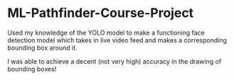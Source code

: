 # ML-Pathfinder-Course-Project

Used my knowledge of the YOLO model to make a functioning face detection model 
which takes in live video feed and makes a corresponding bounding box around it.

I was able to achieve a decent (not very high) accuracy in the drawing of bounding boxes!
